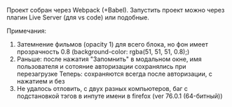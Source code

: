 Проект собран через Webpack (+Babel). 
Запустить проект можно через плагин Live Server (для vs code) или подобные.

Примечания:
1) Затемнение фильмов (opacity 1) для всего блока, но фон имеет прозрачность 0.8  (background-color: rgba(51, 51, 51, 0.8);)
2) Раньше: после нажатия "Запомнить" в модальном окне, имя пользователя и сотояние авторизации сохранялись при перезагрузке 
   Теперь: сохраняются всегда после авторизации, с нажатием и без
3) Не удалось отловить, с двух разных компьютеров, баг с подстановкой тэгов в инпуте имени в firefox (ver 76.0.1 (64-битный))